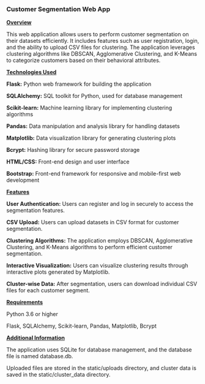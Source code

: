 
<h3><b>Customer Segmentation Web App</b></h3>


<ins>**Overview**</ins>

This web application allows users to perform customer segmentation on their datasets efficiently. It includes features such as user registration, login, and the ability to upload CSV files for clustering. The application leverages clustering algorithms like DBSCAN, Agglomerative Clustering, and K-Means to categorize customers based on their behavioral attributes.


<ins>**Technologies Used**</ins>

**Flask:** Python web framework for building the application

**SQLAlchemy:** SQL toolkit for Python, used for database management

**Scikit-learn:** Machine learning library for implementing clustering algorithms

**Pandas:** Data manipulation and analysis library for handling datasets

**Matplotlib:** Data visualization library for generating clustering plots

**Bcrypt:** Hashing library for secure password storage

**HTML/CSS:** Front-end design and user interface

**Bootstrap:** Front-end framework for responsive and mobile-first web development


<ins>**Features**</ins>

**User Authentication:** Users can register and log in securely to access the segmentation features.

**CSV Upload:** Users can upload datasets in CSV format for customer segmentation.

**Clustering Algorithms:** The application employs DBSCAN, Agglomerative Clustering, and K-Means algorithms to perform efficient customer segmentation.

**Interactive Visualization:** Users can visualize clustering results through interactive plots generated by Matplotlib.

**Cluster-wise Data:** After segmentation, users can download individual CSV files for each customer segment.


<ins>**Requirements**</ins>

Python 3.6 or higher

Flask, SQLAlchemy, Scikit-learn, Pandas, Matplotlib, Bcrypt


<ins>**Additional Information**</ins>

The application uses SQLite for database management, and the database file is named database.db.

Uploaded files are stored in the static/uploads directory, and cluster data is saved in the static/cluster_data directory.

